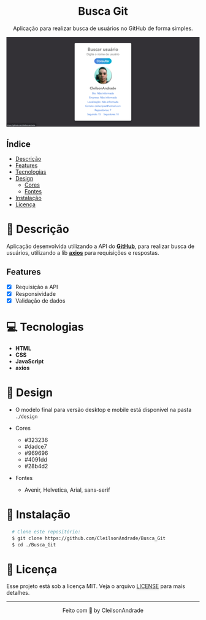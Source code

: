 <div align="center">
  <h1>Busca Git</h1>
  <p>Aplicação para realizar busca de usuários no GitHub de forma simples.</p>
  <img src="./design/desktop.png" alt="Logo" width="800">
</div>

## Índice

* [Descrição](#descrição)
* [Features](#features) 
* [Tecnologias](#tecnologias)
* [Design](#design)
  * [Cores](#cores)
  * [Fontes](#fontes)
* [Instalação](#instalação)
* [Licença](#licença)

# 📃 <span id="descrição">Descrição</span>
Aplicação desenvolvida utilizando a API do [**GitHub**](https://docs.github.com/pt/rest/guides/getting-started-with-the-rest-api), para realizar busca de usuários, utilizando a lib [**axios**](https://github.com/axios/axios) para requisições e respostas.

## Features
- [x] Requisição a API<br>
- [x] Responsividade<br>
- [x] Validação de dados<br>

# 💻 <span id="tecnologias">Tecnologias</span>
- **HTML**
- **CSS**
- **JavaScript**
- **axios**

# 🎨 <span id="design">Design</span>
- O modelo final para versão desktop e mobile está disponível na pasta `./design`

- <span id="cores">Cores<br></span>
  * #323236<br>
  * #dadce7<br>
  * #969696<br>
  * #4091dd<br>
  * #28b4d2<br>

- <span id="fontes">Fontes<br></span>
  * Avenir, Helvetica, Arial, sans-serif

# 🚀 <span id="instalação">Instalação</span>
```bash
  # Clone este repositório:
  $ git clone https://github.com/CleilsonAndrade/Busca_Git
  $ cd ./Busca_Git
```

# 📝 <span id="licença">Licença</span>

Esse projeto está sob a licença MIT. Veja o arquivo [LICENSE](LICENSE) para mais detalhes.

---

<p align="center">
  Feito com 💜 by CleilsonAndrade
</p>